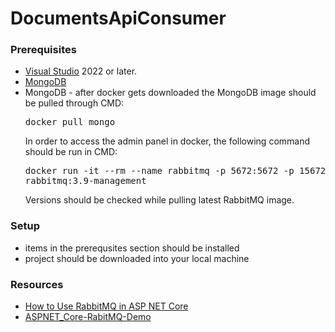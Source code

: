 # DocumentsApiConsumer

### Prerequisites
* [Visual Studio](https://visualstudio.microsoft.com/vs/) 2022 or later.
* [MongoDB](https://www.mongodb.com)
* MongoDB - after docker gets downloaded the MongoDB image should be pulled through CMD: <pre>docker pull mongo</pre>
In order to access the admin panel in docker, the following command should be run in CMD: <pre>docker run -it --rm --name rabbitmq -p 5672:5672 -p 15672:15672 rabbitmq:3.9-management</pre>
Versions should be checked while pulling latest RabbitMQ image.

### Setup
- items in the prerequsites section should be installed
- project should be downloaded into your local machine

### Resources
* [How to Use RabbitMQ in ASP NET Core](https://www.freecodespot.com/blog/use-rabbitmq-in-asp-net-core/)
* [ASPNET_Core-RabitMQ-Demo](https://github.com/coderbugzz/ASPNET_Core-RabitMQ-Demo)
